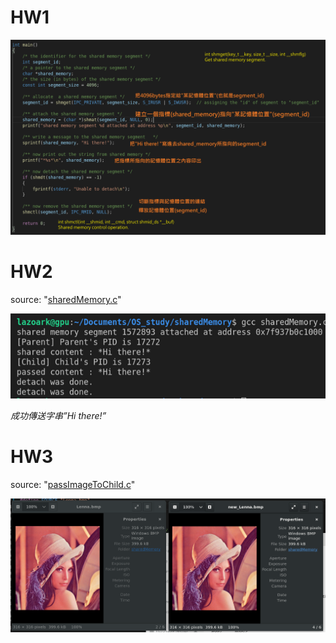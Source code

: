 # HW1

![Image](https://github.com/LaZoark/Operation_System/blob/main/sharedMemory/SharedMemort%E7%AF%84%E4%BE%8B.png)

# HW2

source: "[sharedMemory.c](https://github.com/LaZoark/Operation_System/blob/main/sharedMemory/sharedMemory.c)"

![Image](https://github.com/LaZoark/Operation_System/blob/main/sharedMemory/pipe_pass_value.png)

*成功傳送字串”Hi there!”*

# HW3

source: "[passImageToChild.c](https://github.com/LaZoark/Operation_System/blob/main/sharedMemory/passImageToChild.c)"

![Image](https://github.com/LaZoark/Operation_System/blob/main/sharedMemory/passImage.png)
